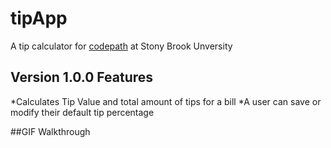 # tipApp
A tip calculator for [codepath](www.codepath.com) at Stony Brook Unversity


## Version 1.0.0 Features

*Calculates Tip Value and total amount of tips for a bill
*A user can save or modify their default tip percentage



##GIF Walkthrough
